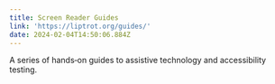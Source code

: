 ```yaml
---
title: Screen Reader Guides
link: 'https://liptrot.org/guides/'
date: 2024-02-04T14:50:06.884Z
---
```


A series of hands‐on guides to assistive technology and accessibility testing.
